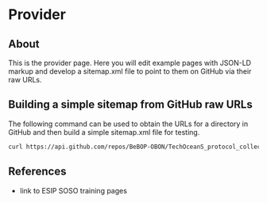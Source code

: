 # Provider

## About

This is the provider page.  Here you will edit example pages with JSON-LD markup and
develop a sitemap.xml file to point to them on GitHub via their raw URLs.

## Building a simple sitemap from GitHub raw URLs

The following command can be used to obtain the URLs for a directory in GitHub and
then build a simple sitemap.xml file for testing.

```bash
curl https://api.github.com/repos/BeBOP-OBON/TechOceanS_protocol_collection/contents/odis_metadata\?ref\=main | jq '.[] | .download_url';
```

## References

* link to ESIP SOSO training pages

